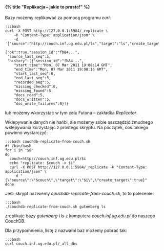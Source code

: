 #### {% title "Replikacja – jakie to proste!" %}

Bazy możemy replikować za pomocą programu *curl*:

    :::bash
    curl -X POST http://127.0.0.1:5984/_replicate \
        -H "Content-Type: application/json" \
        -d '{"source":"http://couch.inf.ug.edu.pl/ls","target":"ls","create_target":true}'

    {"ok":true,"session_id":"fb84...",
     "source_last_seq":5,
     "history":[{"session_id":"fb84...",
        "start_time":"Mon, 07 Mar 2011 19:08:14 GMT",
        "end_time":"Mon, 07 Mar 2011 19:08:16 GMT",
        "start_last_seq":0,
        "end_last_seq":5,
        "recorded_seq":5,
        "missing_checked":0,
        "missing_found":5,
        "docs_read":5,
        "docs_written":5,
        "doc_write_failures":0}]}

lub możemy wkorzystać w tym celu Futona – zakładka *Replicator*.

Wklepywanie danych nie hańbi, ale możemy sobie oszczędzić żmudnego
wklepywania korzystając z prostego skryptu. Na początek, coś takiego powinno
wystarczyć:

    :::bash couchdb-replicate-from-couch.sh
    #! /bin/bash
    for i in "$@"
    do
      couch=http://couch.inf.ug.edu.pl/$i
      echo "replicate: $couch -> $i"
      curl -X POST http://127.0.0.1:5984/_replicate -H "Content-Type: application/json" \
        -d "{\"source\":\"$couch\",\"target\":\"$i\",\"create_target\":true}"
    done

Jeśli skrypt nazwiemy *couchdb-replicate-from-couch.sh*, to
to polecenie:

    :::bash
    ./couchdb-replicate-from-couch.sh gutenberg ls

zreplikuje bazy *gutenberg* i *ls* z komputera *couch.inf.ug.edu.pl*
do naszego CouchDB.

Dla przypomnienia, listę z nazwami baz możemy pobrać tak:

    :::bash
    curl couch.inf.ug.edu.pl/_all_dbs


